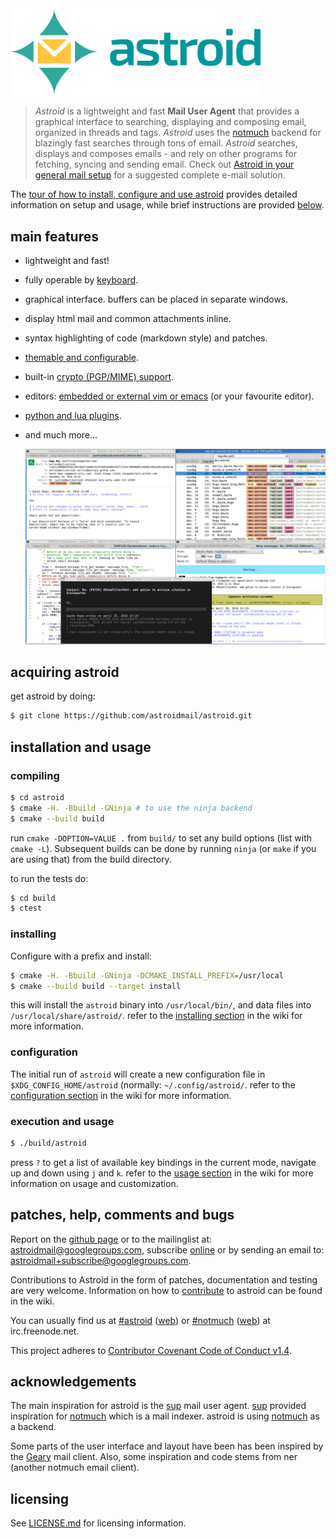 <img src="https://github.com/astroidmail/astroid/raw/master/ui/icons/horizontal_color.png" width="400px" alt="astroid logo" />

> _Astroid_ is a lightweight and fast **Mail User Agent** that provides a graphical interface to searching, displaying and composing email, organized in threads and tags. _Astroid_ uses the [notmuch](http://notmuchmail.org/) backend for blazingly fast searches through tons of email. _Astroid_ searches, displays and composes emails - and rely on other programs for fetching, syncing and sending email. Check out [Astroid in your general mail setup](https://github.com/astroidmail/astroid/wiki/Astroid-in-your-general-mail-setup) for a suggested complete e-mail solution.

The [tour of how to install, configure and use astroid](https://github.com/astroidmail/astroid/wiki) provides detailed information on setup and usage, while brief instructions are provided [below](#acquiring-astroid).

## main features
* lightweight and fast!
* fully operable by [keyboard](https://github.com/astroidmail/astroid/wiki/Customizing-key-bindings).
* graphical interface. buffers can be placed in separate windows.
* display html mail and common attachments inline.
* syntax highlighting of code (markdown style) and patches.
* [themable and configurable](https://github.com/astroidmail/astroid/wiki/Customizing-the-user-interface).
* built-in [crypto (PGP/MIME) support](https://github.com/astroidmail/astroid/wiki/Signing%2C-Encrypting-and-Decrypting).
* editors: [embedded or external vim or emacs](https://github.com/astroidmail/astroid/wiki/Customizing-editor) (or your favourite editor).
* [python and lua plugins](https://github.com/astroidmail/astroid/wiki/Plugins).
* and much more...

  <a href="https://raw.githubusercontent.com/astroidmail/astroid/master/doc/full-demo-external.png">
    <img alt="Astroid (with external editor)" src="https://raw.githubusercontent.com/astroidmail/astroid/master/doc/full-demo-external.png">
  </a>

## acquiring astroid

get astroid by doing:

```sh
$ git clone https://github.com/astroidmail/astroid.git
```

## installation and usage

### compiling

```sh
$ cd astroid
$ cmake -H. -Bbuild -GNinja # to use the ninja backend
$ cmake --build build
```

run `cmake -DOPTION=VALUE .` from `build/` to set any build options (list with `cmake -L`). Subsequent builds can be done by running `ninja` (or `make` if you are using that) from the build directory.

to run the tests do:

```sh
$ cd build
$ ctest
```

### installing

Configure with a prefix and install:
```sh
$ cmake -H. -Bbuild -GNinja -DCMAKE_INSTALL_PREFIX=/usr/local
$ cmake --build build --target install
```

this will install the `astroid` binary into `/usr/local/bin/`, and data files into `/usr/local/share/astroid/`. refer to the [installing section](https://github.com/astroidmail/astroid/wiki/Compiling-and-Installing) in the wiki for more information.

### configuration

The initial run of `astroid` will create a new configuration file in `$XDG_CONFIG_HOME/astroid` (normally: `~/.config/astroid/`. refer to the [configuration section](https://github.com/astroidmail/astroid/wiki/Astroid-setup) in the wiki for more information.

### execution and usage

```sh
$ ./build/astroid
```

press `?` to get a list of available key bindings in the current mode, navigate up and down using `j` and `k`. refer to the [usage section](https://github.com/astroidmail/astroid/wiki#usage) in the wiki for more information on usage and customization.

## patches, help, comments and bugs

Report on the [github page](https://github.com/astroidmail/astroid) or to the mailinglist at: [astroidmail@googlegroups.com](https://groups.google.com/forum/#!forum/astroidmail), subscribe [online](https://groups.google.com/forum/#!forum/astroidmail) or by sending an email to:
[astroidmail+subscribe@googlegroups.com](mailto:astroidmail+subscribe@googlegroups.com).

Contributions to Astroid in the form of patches, documentation and testing are
very welcome. Information on how to
[contribute](https://github.com/astroidmail/astroid/wiki/Contributing) to astroid
can be found in the wiki.

You can usually find us at <a href="irc://irc.freenode.net/#astroid">#astroid</a> ([web](https://webchat.freenode.net/?channels=#astroid)) or <a href="irc://irc.freenode.net/#notmuch">#notmuch</a> ([web](https://webchat.freenode.net/?channels=#notmuch)) at irc.freenode.net.

This project adheres to [Contributor Covenant Code of Conduct v1.4](http://contributor-covenant.org/version/1/4/).

## acknowledgements

  The main inspiration for astroid is the [sup] mail user agent. [sup]
  provided inspiration for [notmuch] which is a mail indexer. astroid is
  using [notmuch] as a backend.

  Some parts of the user interface and layout have been has been
  inspired by the [Geary] mail client. Also, some inspiration and code stems from ner (another notmuch email client).

## licensing

See [LICENSE.md](./LICENSE.md) for licensing information.

[sup]: http://sup-heliotrope.github.io
[notmuch]: http://notmuchmail.org/
[Geary]: http://www.yorba.org/projects/geary/
[gmime]: http://spruce.sourceforge.net/gmime/
[webkit]: http://webkitgtk.org/
[GPL]: https://www.gnu.org/copyleft/gpl.html
[git]: http://git-scm.com/
[C++11]: http://en.wikipedia.org/wiki/C%2B%2B11
[boost]: http://www.boost.org/
[GTK+]: http://www.gtk.org/
[glib]: https://developer.gnome.org/glib/
[boost::property_tree]: http://www.boost.org/doc/libs/1_56_0/doc/html/property_tree.html

